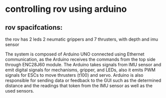 # controlling rov using arduino

## rov spacifcations:
the rov has 2 leds 2 neumatic grippers and 7 thrusters, with depth and imu sensor 


The system is composed of Arduino UNO connected using Ethernet communication, as the Arduino receives the commands from the top side through ENC28J60 module. 
The Arduino takes signals from IMU sensor and emit digital signals for mechanisms, gripper, and LEDs, also it emits PWM signals for ESCs to move thrusters (t100) and servo.
Arduino is also responsible for sending data or feedback to the GUI such as the determined distance and the readings that token from the IMU sensor as well as the used sensors.
